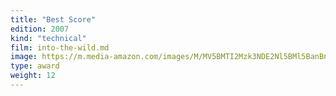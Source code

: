 ```yaml
---
title: "Best Score"
edition: 2007
kind: "technical"
film: into-the-wild.md
image: https://m.media-amazon.com/images/M/MV5BMTI2Mzk3NDE2Nl5BMl5BanBnXkFtZTYwMzg0NDA3._V1_FMjpg_UX485_.jpg
type: award
weight: 12
---
```

